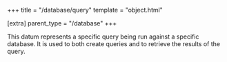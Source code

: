 +++
title = "/database/query"
template = "object.html"

[extra]
parent_type = "/database"
+++

This datum represents a specific query being run against a specific database. It is used to both create queries and to retrieve the results of the query.
